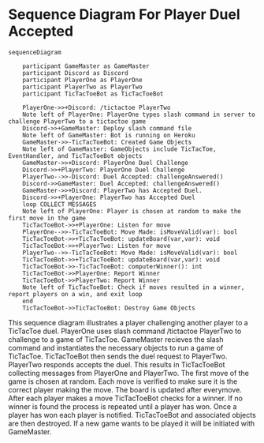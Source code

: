 # Sequence Diagram For Player Duel Accepted
```mermaid
sequenceDiagram
  
    participant GameMaster as GameMaster
    participant Discord as Discord
    participant PlayerOne as PlayerOne
    participant PlayerTwo as PlayerTwo
    participant TicTacToeBot as TicTacToeBot
    
    PlayerOne->>+Discord: /tictactoe PlayerTwo
    Note left of PlayerOne: PlayerOne types slash command in server to challenge PlayerTwo to a tictactoe game
    Discord->>+GameMaster: Deploy slash command file
    Note left of GameMaster: Bot is running on Heroku
    GameMaster->>-TicTacToeBot: Created Game Objects
    Note left of GameMaster: GameObjects include TicTacToe, EventHandler, and TicTacToeBot objects
    GameMaster->>+Discord: PlayerOne Duel Challenge
    Discord->>+PlayerTwo: PlayerOne Duel Challenge
    PlayerTwo-->>-Discord: Duel Accepted: challengeAnswered()
    Discord->>GameMaster: Duel Accepted: challengeAnswered()
    GameMaster->>+Discord: PlayerTwo has Accepted Duel.
    Discord->>+PlayerOne: PlayerTwo has Accepted Duel
    loop COLLECT MESSAGES
    Note left of PlayerOne: Player is chosen at random to make the first move in the game
    TicTacToeBot->>+PlayerOne: Listen for move
    PlayerOne-->>-TicTacToeBot: Move Made: isMoveValid(var): bool
    TicTacToeBot->>+TicTacToeBot: updateBoard(var,var): void
    TicTacToeBot->>+PlayerTwo: Listen for move
    PlayerTwo-->>-TicTacToeBot: Move Made: isMoveValid(var): bool
    TicTacToeBot->>+TicTacToeBot: updateBoard(var,var): void
    TicTacToeBot->>-TicTacToeBot: computerWinner(): int
    TicTacToeBot->>PlayerOne: Report Winner
    TicTacToeBot->>PlayerTwo: Report Winner
    Note left of TicTacToeBot: Check if moves resulted in a winner, report players on a win, and exit loop
    end
    TicTacToeBot->>TicTacToeBot: Destroy Game Objects
```

This sequence diagram illustrates a player challenging another player to a TicTacToe duel. PlayerOne uses slash command /tictactoe PlayerTwo to challenge to a game of TicTacToe. GameMaster recieves the slash command and instantiates the necessary objects to run a game of TicTacToe. TicTacToeBot then sends the duel request to PlayerTwo. PlayerTwo responds accepts the duel. This results in TicTacToeBot collecting messages from PlayerOne and PlayerTwo. The first move of the game is chosen at random. Each move is verified to make sure it is the correct player making the move. The board is updated after everymove. After each player makes a move TicTacToeBot checks for a winner. If no winner is found the process is repeated until a player has won. Once a player has won each player is notified. TicTacToeBot and associated objects are then destroyed. If a new game wants to be played it will be initiated with GameMaster.

            
